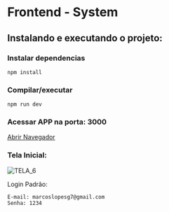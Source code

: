 # Frontend - System

## Instalando e executando o projeto:

###  Instalar dependencias
```
npm install 
```
### Compilar/executar

```
npm run dev
```

### Acessar APP na porta: 3000

[Abrir Navegador](http://localhost:3000)

### Tela Inicial:

![TELA_6](https://github.com/marcosggoncalves/test-php-laravel/blob/master/backend/imagens/TELA_6.png?raw=true)

Login Padrão:

```
E-mail: marcoslopesg7@gmail.com
Senha: 1234
```